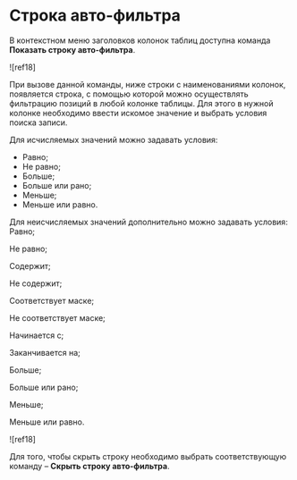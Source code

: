 # Строка авто-фильтра

В контекстном меню заголовков колонок таблиц доступна команда **Показать строку авто-фильтра**. 

![ref18]

При вызове данной команды, ниже строки с наименованиями колонок, появляется строка, с помощью которой можно осуществлять фильтрацию позиций в любой колонке таблицы. Для этого в нужной колонке необходимо ввести искомое значение и выбрать условия поиска записи. 

Для исчисляемых значений можно задавать условия:
- Равно;
- Не равно;
- Больше;
- Больше или рано;
- Меньше;
- Меньше или равно.

Для неисчисляемых значений дополнительно можно задавать условия:
Равно;

Не равно;

Содержит;

Не содержит;

Соответствует маске;

Не соответствует маске;

Начинается с;

Заканчивается на;

Больше;

Больше или рано;

Меньше;

Меньше или равно.

![ref18]

Для того, чтобы скрыть строку необходимо выбрать соответствующую команду – **Скрыть строку авто-фильтра**.